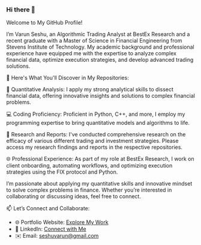 ### Hi there 👋

Welcome to My GitHub Profile!

I’m Varun Seshu, an Algorithmic Trading Analyst at BestEx Research and a recent graduate with a Master of Science in Financial Engineering from Stevens Institute of Technology. My academic background and professional experience have equipped me with the expertise to analyze complex financial data, optimize execution strategies, and develop advanced trading solutions.

🌟 Here's What You'll Discover in My Repositories:

🔬 Quantitative Analysis: I apply my strong analytical skills to dissect financial data, offering innovative insights and solutions to complex financial problems.

💻 Coding Proficiency: Proficient in Python, C++, and more, I employ my programming expertise to bring quantitative models and algorithms to life.

📑 Research and Reports: I've conducted comprehensive research on the efficacy of various different trading and investment strategies. Please access my research findings and reports in the respective repositories.

🌐 Professional Experience: As part of my role at BestEx Research, I work on client onboarding, automating workflows, and optimizing execution strategies using the FIX protocol and Python.

I’m passionate about applying my quantitative skills and innovative mindset to solve complex problems in finance. Whether you’re interested in collaborating or discussing ideas, feel free to connect.

📫 Let’s Connect and Collaborate:
- 🌐 Portfolio Website: [Explore My Work](https://varun487.github.io/Varun487/)
- 💼 LinkedIn: [Connect with Me](https://www.linkedin.com/in/varunseshu/)
- ✉️ Email: seshuvarun@gmail.com
